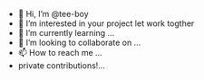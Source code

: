 - 👋 Hi, I’m @tee-boy
- 👀 I’m interested in your project let work togther
- 🌱 I’m currently learning ...
- 💞️ I’m looking to collaborate on ...
- 📫 How to reach me ...
-  private contributions!...

<!---
tee-boy/tee-boy is a ✨ special ✨ repository because its `README.md` (this file) appears on your GitHub profile.
You can click the Preview link to take a look at your changes.
--->
